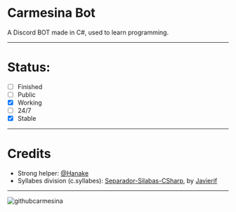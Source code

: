 # Carmesina Bot
 A Discord BOT made in C#, used to learn programming.
***
# Status:

- [ ] Finished
- [ ] Public
- [X] Working
- [ ] 24/7
- [X] Stable
***
# Credits

* Strong helper: [@Hanake](https://github.com/Hanake0)
* Syllabes division (c.syllabes): [Separador-Silabas-CSharp](https://github.com/Javierif/Separador-Silabas-CSharp), by [Javierif](https://github.com/Javierif)
***
![githubcarmesina](https://user-images.githubusercontent.com/79610976/111250530-41581600-85ec-11eb-972c-df50130e1e82.png)
